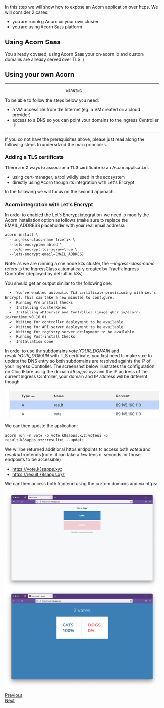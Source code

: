 In this step we will show how to expose an Acorn application over https. We will consider 2 cases:
- you are running Acorn on your own cluster
- you are using Acorn Saas platform

## Using Acorn Saas

You already covered, using Acorn Saas your on-acorn.io and custom domains are already served over TLS :)

## Using your own Acorn

----------------------------------------------------------------------------
                                WARNING
To be able to follow the steps below you need:
- a VM accessible from the Internet (eg: a VM created on a cloud provider)
- access to a DNS so you can point your domains to the Ingress Controller IP
----------------------------------------------------------------------------

If you do not have the prerequisites above, please just read along the following steps to undersrtand the main principles.

### Adding a TLS certificate

There are 2 ways to associate a TLS certificate to an Acorn application:
- using cert-manager, a tool wildly used in the ecosystem
- directly using Acorn though its integration with Let's Encrypt

In the following we will focus on the second approach.

### Acorn integration with Let's Encrypt

In order to enabled the Let's Encrypt integration, we need to modify the Acorn installation option as follows (make sure to replace the EMAIL_ADDRESS placeholder with your real email address):

```
acorn install \
  --ingress-class-name traefik \
  --lets-encrypt=enabled \
  --lets-encrypt-tos-agree=true \
  --lets-encrypt-email=EMAIL_ADDRESS
```

Note: as we are running a one node k3s cluster, the *--ingress-class-name* refers to the IngressClass automatically created by Traefik Ingress Controller (deployed by default in k3s)

You should get an output similar to the following one:

```
  •  You've enabled automatic TLS certificate provisioning with Let's Encrypt. This can take a few minutes to configure.
  ✔  Running Pre-install Checks
  ✔  Installing ClusterRoles
  ✔  Installing APIServer and Controller (image ghcr.io/acorn-io/runtime:v0.10.0)
  ✔  Waiting for controller deployment to be available
  ✔  Waiting for API server deployment to be available
  ✔  Waiting for registry server deployment to be available
  ✔  Running Post-install Checks
  ✔  Installation done
```

In order to use the subdomains *vote.YOUR_DOMAIN* and *result.YOUR_DOMAIN* with TLS certificate, you first need to make sure to update the DNS entry so both subdomains are resolved againts the IP of your Ingress Controller. The screenshot below illustrates the configuration on CloudFlare using the domain *k8sapps.xyz* and the IP address of the current Ingress Controller, your domain and IP address will be different though:

![Cloudflare](./images/tls/cloudflare.png)

We can then update the application:

```
acorn run -n vote -p vote.k8sapps.xyz:voteui -p result.k8sapps.xyz:resultui --update .
```

We will be returned additional https endpoints to access both *voteui* and *resultui* frontends (note: it can take a few tens of seconds for those endpoints to be accessible):

- https://vote.k8sapps.xyz
- https://result.k8sapps.xyz 

We can then access both frontend using the custom domains and via https:

![Vote UI](./images/tls/vote.png)
![Result UI](./images/tls/result.png)


[Previous](./domain.md)  
[Next](./congrats.md)
